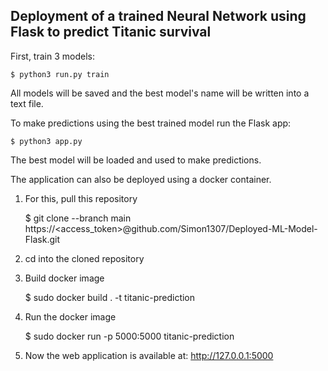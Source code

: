 ## Deployment of a trained Neural Network using Flask to predict Titanic survival
First, train 3 models:

    $ python3 run.py train

All models will be saved and the best model's name will be written 
into a text file.

To make predictions using the best trained model run the Flask app:

    $ python3 app.py

The best model will be loaded and used to make predictions. 

The application can also be deployed using a docker container.

1. For this, pull this repository 


    $ git clone --branch main https://<access_token>@github.com/Simon1307/Deployed-ML-Model-Flask.git


2. cd into the cloned repository
3. Build docker image


    $ sudo docker build . -t titanic-prediction


4. Run the docker image


    $ sudo docker run -p 5000:5000 titanic-prediction


5. Now the web application is available at: http://127.0.0.1:5000

